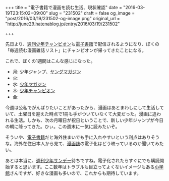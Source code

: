 +++
title = "電子書籍で漫画を読む生活、現状確認"
date = "2016-03-19T23:15:02+09:00"
slug = "231502"
draft = false
og_image = "post/2016/03/19/231502-og-image.png"
original_url = "http://june29.hatenablog.jp/entry/2016/03/19/231502"

+++

<p>先日より、<a class="keyword" href="http://d.hatena.ne.jp/keyword/%BD%B5%B4%A9%BE%AF%C7%AF%A5%C1%A5%E3%A5%F3%A5%D4%A5%AA%A5%F3">週刊少年チャンピオン</a>も<a class="keyword" href="http://d.hatena.ne.jp/keyword/%C5%C5%BB%D2%BD%F1%C0%D2">電子書籍</a>で配信されるようになり、ぼくの「毎週読む漫画雑誌リスト」にチャンピオンが帰ってきたことになる。</p>

<p>これで、ぼくの1週間はこんな感じになった。</p>

<ul>
<li>月: 少年ジャンプ、<a class="keyword" href="http://d.hatena.ne.jp/keyword/%A5%E4%A5%F3%A5%B0%A5%DE%A5%AC%A5%B8%A5%F3">ヤングマガジン</a>
</li>
<li>火:</li>
<li>水: <a class="keyword" href="http://d.hatena.ne.jp/keyword/%BE%AF%C7%AF%A5%DE%A5%AC%A5%B8%A5%F3">少年マガジン</a>
</li>
<li>木: <a class="keyword" href="http://d.hatena.ne.jp/keyword/%BE%AF%C7%AF%A5%C1%A5%E3%A5%F3%A5%D4%A5%AA%A5%F3">少年チャンピオン</a>
</li>
<li>金:</li>
</ul>


<p>今週は公私でがんばりたいことがあったから、漫画はあとまわしにして生活していて、土曜日を迎えた時点で1冊も手がついていなくて大変だった。漫画に追われる生活。しかも、次の月曜日が祝日ということで、新しい少年ジャンプが今日の朝に降ってきた。ひぃ。この週末に一気に読みたいぞ。</p>

<p>そういや、<a class="keyword" href="http://d.hatena.ne.jp/keyword/%C5%C5%BB%D2%BD%F1%C0%D2">電子書籍</a>だと海外住まいでも手に入れやすいという利点はありそうな。海外在住日本人から見て、<a class="keyword" href="http://d.hatena.ne.jp/keyword/%CC%A1%B2%E8%BB%EF">漫画誌</a>の電子化はどう映っているのか聞いてみたい。</p>

<p>あとは本当に、<a class="keyword" href="http://d.hatena.ne.jp/keyword/%BD%B5%B4%A9%BE%AF%C7%AF%A5%B5%A5%F3%A5%C7%A1%BC">週刊少年サンデー</a>待ちですね。電子化されたらすぐにでも購読開始すると思います。ここ数年はトラブルも目立ってよくないイメージもある<a class="keyword" href="http://d.hatena.ne.jp/keyword/%BE%AE%B3%D8%B4%DB">小学館</a>さんですが、好きな漫画も多いので、これからも期待しています。</p>